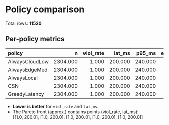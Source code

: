 # Policy comparison

Total rows: **11520**

## Per-policy metrics
| policy         |        n |   viol_rate |   lat_ms |   p95_ms |   energy_j |
|:---------------|---------:|------------:|---------:|---------:|-----------:|
| AlwaysCloudLow | 2304.000 |       1.000 |  200.000 |  240.000 |      0.500 |
| AlwaysEdgeMed  | 2304.000 |       1.000 |  200.000 |  240.000 |      0.500 |
| AlwaysLocal    | 2304.000 |       1.000 |  200.000 |  240.000 |      0.500 |
| CSN            | 2304.000 |       1.000 |  200.000 |  240.000 |      0.500 |
| GreedyLatency  | 2304.000 |       1.000 |  200.000 |  240.000 |      0.500 |

- **Lower is better** for `viol_rate` and `lat_ms`.  
- The Pareto front (approx.) contains points (viol_rate, lat_ms):  
  [[1.0, 200.0], [1.0, 200.0], [1.0, 200.0], [1.0, 200.0], [1.0, 200.0]]
